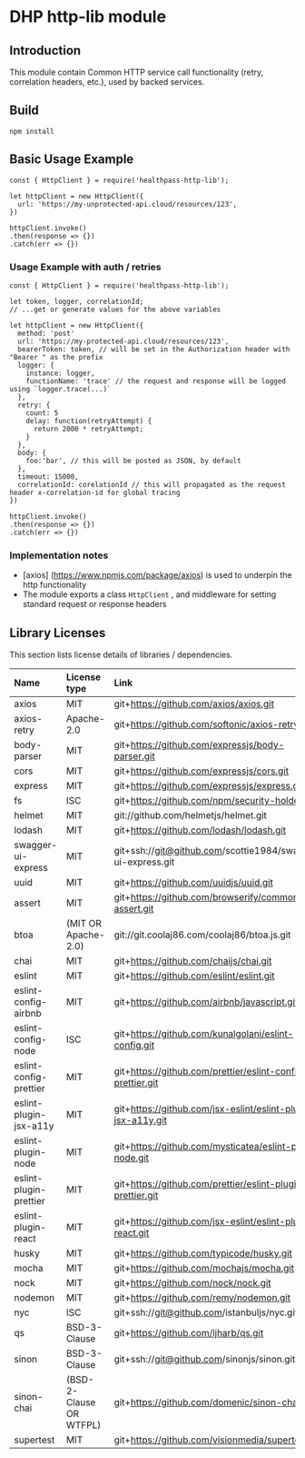 # DHP http-lib module

## Introduction

This module contain Common HTTP service call functionality (retry, correlation headers, etc.), used by backed services.

## Build

```
npm install
```

## Basic Usage Example
```
const { HttpClient } = require('healthpass-http-lib');

let httpClient = new HttpClient({
  url: 'https://my-unprotected-api.cloud/resources/123',
})

httpClient.invoke()
.then(response => {})
.catch(err => {})
```

### Usage Example with auth / retries
```
const { HttpClient } = require('healthpass-http-lib');

let token, logger, correlationId;
// ...get or generate values for the above variables

let httpClient = new HttpClient({
  method: 'post'
  url: 'https://my-protected-api.cloud/resources/123',
  bearerToken: token, // will be set in the Authorization header with "Bearer " as the prefix
  logger: {
    instance: logger,
    functionName: 'trace' // the request and response will be logged using `logger.trace(...)`
  },
  retry: {
    count: 5
    delay: function(retryAttempt) {
      return 2000 * retryAttempt;
    }
  },
  body: {
    foo:'bar', // this will be posted as JSON, by default
  },
  timeout: 15000,
  correlationId: corelationId // this will propagated as the request header x-correlation-id for global tracing
})

httpClient.invoke()
.then(response => {})
.catch(err => {})
```
### Implementation notes
- [axios] (https://www.npmjs.com/package/axios) is used to underpin the http functionality
- The module exports a class `HttpClient` , and middleware for setting standard request or response headers

## Library Licenses

This section lists license details of libraries / dependencies.

| Name                   | License type            | Link                                                         |
| :--------------------- | :---------------------- | :----------------------------------------------------------- |
| axios                  | MIT                     | git+https://github.com/axios/axios.git                       |
| axios-retry            | Apache-2.0              | git+https://github.com/softonic/axios-retry.git              |
| body-parser            | MIT                     | git+https://github.com/expressjs/body-parser.git             |
| cors                   | MIT                     | git+https://github.com/expressjs/cors.git                    |
| express                | MIT                     | git+https://github.com/expressjs/express.git                 |
| fs                     | ISC                     | git+https://github.com/npm/security-holder.git               |
| helmet                 | MIT                     | git://github.com/helmetjs/helmet.git                         |
| lodash                 | MIT                     | git+https://github.com/lodash/lodash.git                     |
| swagger-ui-express     | MIT                     | git+ssh://git@github.com/scottie1984/swagger-ui-express.git  |
| uuid                   | MIT                     | git+https://github.com/uuidjs/uuid.git                       |
| assert                 | MIT                     | git+https://github.com/browserify/commonjs-assert.git        |
| btoa                   | (MIT OR Apache-2.0)     | git://git.coolaj86.com/coolaj86/btoa.js.git                  |
| chai                   | MIT                     | git+https://github.com/chaijs/chai.git                       |
| eslint                 | MIT                     | git+https://github.com/eslint/eslint.git                     |
| eslint-config-airbnb   | MIT                     | git+https://github.com/airbnb/javascript.git                 |
| eslint-config-node     | ISC                     | git+https://github.com/kunalgolani/eslint-config.git         |
| eslint-config-prettier | MIT                     | git+https://github.com/prettier/eslint-config-prettier.git   |
| eslint-plugin-jsx-a11y | MIT                     | git+https://github.com/jsx-eslint/eslint-plugin-jsx-a11y.git |
| eslint-plugin-node     | MIT                     | git+https://github.com/mysticatea/eslint-plugin-node.git     |
| eslint-plugin-prettier | MIT                     | git+https://github.com/prettier/eslint-plugin-prettier.git   |
| eslint-plugin-react    | MIT                     | git+https://github.com/jsx-eslint/eslint-plugin-react.git    |
| husky                  | MIT                     | git+https://github.com/typicode/husky.git                    |
| mocha                  | MIT                     | git+https://github.com/mochajs/mocha.git                     |
| nock                   | MIT                     | git+https://github.com/nock/nock.git                         |
| nodemon                | MIT                     | git+https://github.com/remy/nodemon.git                      |
| nyc                    | ISC                     | git+ssh://git@github.com/istanbuljs/nyc.git                  |
| qs                     | BSD-3-Clause            | git+https://github.com/ljharb/qs.git                         |
| sinon                  | BSD-3-Clause            | git+ssh://git@github.com/sinonjs/sinon.git                   |
| sinon-chai             | (BSD-2-Clause OR WTFPL) | git+https://github.com/domenic/sinon-chai.git                |
| supertest              | MIT                     | git+https://github.com/visionmedia/supertest.git             |

